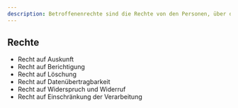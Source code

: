 ```yaml
---
description: Betroffenenrechte sind die Rechte von den Personen, über die Daten gesammelt werden sollen. Diese Rechte müssen, aufgrund der DSGVO, beachtet und eingehalten werden.
---
```


## Rechte

- Recht auf Auskunft
- Recht auf Berichtigung
- Recht auf Löschung
- Recht auf Datenübertragbarkeit
- Recht auf Widerspruch und Widerruf
- Recht auf Einschränkung der Verarbeitung
